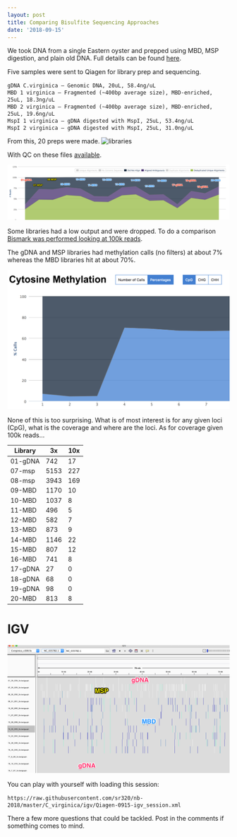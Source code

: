 ```yaml
---
layout: post
title: Comparing Bisulfite Sequencing Approaches
date: '2018-09-15'
---
```



We took DNA from a single Eastern oyster and prepped using MBD, MSP digestion, and plain old DNA. Full details can be found [here](http://onsnetwork.org/kubu4/2018/01/16/samples-submitted-c-virginica-gdna-mbd-and-mspi-to-qiagen/).


Five samples were sent to Qiagen for library prep and sequencing.
```
gDNA C.virginica – Genomic DNA, 20uL, 58.4ng/uL
MBD 1 virginica – Fragmented (~400bp average size), MBD-enriched, 25uL, 18.3ng/uL
MBD 2 virginica – Fragmented (~400bp average size), MBD-enriched, 25uL, 19.6ng/uL
MspI 1 virginica – gDNA digested with MspI, 25uL, 53.4ng/uL
MspI 2 virginica – gDNA digested with MspI, 25uL, 31.0ng/uL
```

From this, 20 preps were made.
![libraries](https://camo.githubusercontent.com/ec23c34478fe00eb22a9195989c54d47d8758dc5/68747470733a2f2f73723332302e6769746875622e696f2f696d616765732f525242535f5149412e706e67)

With QC on these files [available](http://gannet.fish.washington.edu/seashell/bu-serine-wd/18-03-14/multiqc_report.html).

![align](../images/sum-bs.png)

Some libraries had a low output and were dropped. To do a comparison [Bismark was performed looking at 100k reads](https://github.com/sr320/nb-2018/blob/master/C_virginica/45-Qiagen-more-pretty.ipynb).

The gDNA and MSP libraries had methylation calls (no filters) at about 7% whereas the MBD libraries hit at about 70%.

![meth](../images/c-meth.png)

None of this is too surprising. What is of most interest is for any given loci (CpG), what is the coverage and where are the loci. As for coverage given 100k reads...

**Library**  |  **3x**   |  **10x**
---------|--------|-------
01-gDNA	|	 742 	| 17
07-msp | 5153 | 227
08-msp | 3943 | 169
09-MBD | 	1170 | 10
10-MBD | 1037 | 8
11-MBD | 496 | 5
12-MBD | 582 | 7
13-MBD | 873 | 9
14-MBD | 1146 | 22
15-MBD | 807 | 12
16-MBD | 741 | 8
17-gDNA | 27 | 0
18-gDNA | 68 | 0
19-gDNA | 98 | 0
20-MBD | 813 | 8

# IGV

![igv](../images/igv-2.png)

You can play with yourself with loading this session:
```
https://raw.githubusercontent.com/sr320/nb-2018/master/C_virginica/igv/Qiagen-0915-igv_session.xml
```

There a few more questions that could be tackled. Post in the comments if something comes to mind.
